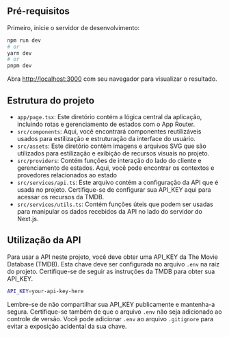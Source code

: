 
## Pré-requisitos

Primeiro, inicie o servidor de desenvolvimento:

```bash
npm run dev
# or
yarn dev
# or
pnpm dev
```

Abra [http://localhost:3000](http://localhost:3000) com seu navegador para visualizar o resultado.

## Estrutura do projeto

- `app/page.tsx`:  Este diretório contém a lógica central da aplicação, incluindo rotas e gerenciamento de estados com o App Router.
- `src/components`: Aqui, você encontrará componentes reutilizáveis usados para estilização e estruturação da interface do usuário.
- `src/assets`: Este diretório contém imagens e arquivos SVG que são utilizados para estilização e exibição de recursos visuais no projeto.
- `src/providers`: Contém funções de interação do lado do cliente e gerenciamento de estados. Aqui, você pode encontrar os contextos e provedores relacionados ao estado
- `src/services/api.ts`: Este arquivo contém a configuração da API que é usada no projeto. Certifique-se de configurar sua API_KEY aqui para acessar os recursos da TMDB.
- `src/services/utils.ts`: Contém funções úteis que podem ser usadas para manipular os dados recebidos da API no lado do servidor do Next.js.


## Utilização da API

Para usar a API neste projeto, você deve obter uma API_KEY da The Movie Database (TMDB). Esta chave deve ser configurada no arquivo `.env` na raiz do projeto. Certifique-se de seguir as instruções da TMDB para obter sua API_KEY.

```bash
API_KEY=your-api-key-here
```

Lembre-se de não compartilhar sua API_KEY publicamente e mantenha-a segura. Certifique-se também de que o arquivo `.env` não seja adicionado ao controle de versão. Você pode adicionar `.env` ao arquivo `.gitignore` para evitar a exposição acidental da sua chave.